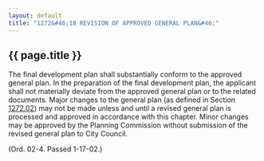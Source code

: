 ```yaml
---
layout: default 
title: "1272&#46;18 REVISION OF APPROVED GENERAL PLAN&#46;"
---
```


{{ page.title }}
----------------

The final development plan shall substantially conform to the approved
general plan. In the preparation of the final development plan, the
applicant shall not materially deviate from the approved general plan or
to the related documents. Major changes to the general plan (as defined
in Section [1272.02](533c47b3.html)) may not be made unless and until a
revised general plan is processed and approved in accordance with this
chapter. Minor changes may be approved by the Planning Commission
without submission of the revised general plan to City Council.

(Ord. 02-4. Passed 1-17-02.)

